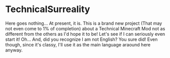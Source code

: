 # TechnicalSurreality
Here goes nothing... At present, it is. This is a brand new project (That may not even come to 1% of completion)
about a Technical Minecraft Mod not as different from the others as I'd hope it to be! Let's see if I can seriously even start it!
Oh... And, did you recognize I am not English? You sure did! Even though, since it's classy, I'll use it as the main language araound here anyway.
